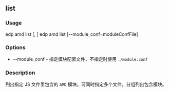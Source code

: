 list
---------

### Usage

edp amd list <file> [, <file>]
edp amd list <file> [--module_conf=moduleConfFile]

### Options

+ --module_conf - 指定模块配置文件，不指定时使用 `./module.conf`


### Description

列出指定 JS 文件里包含的 `AMD` 模块。可同时指定多个文件，分组列出包含模块。


